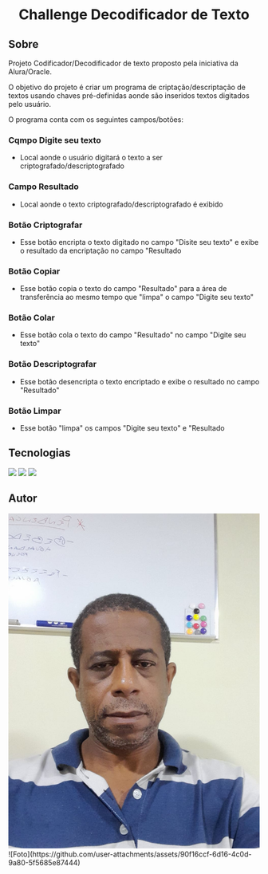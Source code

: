 <h1 align="center">Challenge Decodificador de Texto</h1>

<h2> Sobre </h2>
<p>Projeto Codificador/Decodificador de texto proposto pela iniciativa da Alura/Oracle.</p>
<p>O objetivo do projeto é criar um programa de criptação/descriptação de textos usando chaves pré-definidas aonde são inseridos textos digitados pelo usuário.</p>
<p>O programa conta com os seguintes campos/botões:</p>
<h3>Cqmpo Digite seu texto</h3>
<ul><li>Local aonde o usuário digitará o texto a ser criptografado/descriptografado</li></ul>

<div>
  <h3>Campo Resultado</h3>
    <ul><li>Local aonde o texto criptografado/descriptografado é exibido</li></ul>
  <h3>Botão Criptografar</h3>
    <ul><li>Esse botão encripta o texto digitado no campo "Disite seu texto" e exibe o resultado da encriptação no campo "Resultado</li></ul>
  <h3>Botão Copiar</h3>
    <ul><li>Esse botão copia o texto do campo "Resultado" para a área de transferência ao mesmo tempo que "limpa" o campo "Digite seu texto"</li></ul>
  <h3>Botão Colar</h3>
    <ul><li>Esse botão cola o texto do campo "Resultado" no campo "Digite seu texto"</li></ul>
  <h3>Botão Descriptografar</h3>
    <ul><li>Esse botão desencripta o texto encriptado e exibe o resultado no campo "Resultado"</li></ul>
  <h3>Botão Limpar</h3>
    <ul><li>Esse botão "limpa" os campos "Digite seu texto" e "Resultado</li></ul>
</div>

<h2>Tecnologias</h2>

<div>
  <img src="https://img.shields.io/badge/HTML-239120?style-for-badge&logo-htmls&logoColor-white">
  <img src="https://img.shields.io/badge/CSS-239120?style-for-badge&logo-css3&logoColor-white">
  <img src="https://img.shields.io/badge/JavaScript-F7Df1E?style-for-badge&logo-javascript&logoColor-white">
</div>

<h2>Autor</h2>
  <img src="/imagens/foto.jpeg">
  ![Foto](https://github.com/user-attachments/assets/90f16ccf-6d16-4c0d-9a80-5f5685e87444)

